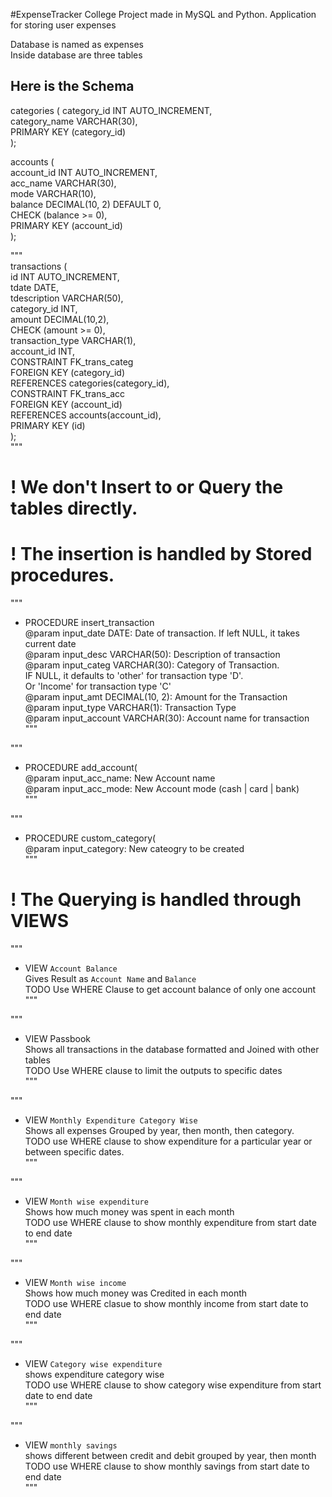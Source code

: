 #ExpenseTracker
College Project made in MySQL and Python. Application for storing user expenses

Database is named as expenses  
Inside database are three tables  

## Here is the Schema  

categories (
    category_id INT AUTO_INCREMENT,  
    category_name VARCHAR(30),  
    PRIMARY KEY (category_id)  
);

accounts (  
    account_id INT AUTO_INCREMENT,  
    acc_name VARCHAR(30),  
    mode VARCHAR(10),  
    balance DECIMAL(10, 2) DEFAULT 0,  
    CHECK (balance >= 0),  
    PRIMARY KEY (account_id)  
);

"""  
transactions (  
    id INT AUTO_INCREMENT,  
    tdate DATE,  
    tdescription VARCHAR(50),  
    category_id INT,  
    amount DECIMAL(10,2),  
    CHECK (amount >= 0),  
    transaction_type VARCHAR(1),  
    account_id INT,  
    CONSTRAINT FK_trans_categ  
    FOREIGN KEY (category_id)   
    REFERENCES categories(category_id),  
    CONSTRAINT FK_trans_acc  
    FOREIGN KEY (account_id)   
    REFERENCES accounts(account_id),  
    PRIMARY KEY (id)  
);  
"""  

# ! We don't Insert to or Query the tables directly.
# ! The insertion is handled by Stored procedures.

"""   
* PROCEDURE insert_transaction  
@param input_date DATE: Date of transaction. If left NULL, it takes current date  
@param input_desc VARCHAR(50): Description of transaction  
@param input_categ VARCHAR(30): Category of Transaction.  
    IF NULL, it defaults to 'other' for transaction type 'D'.   
    Or 'Income' for transaction type 'C'  
@param input_amt DECIMAL(10, 2): Amount for the Transaction  
@param input_type VARCHAR(1): Transaction Type  
@param input_account VARCHAR(30): Account name for transaction  
"""  

"""  
* PROCEDURE add_account(  
@param input_acc_name: New Account name  
@param input_acc_mode: New Account mode (cash | card | bank)  
"""  

"""
* PROCEDURE custom_category(  
@param input_category: New cateogry to be created  
"""  

# ! The Querying is handled through VIEWS  

"""  
* VIEW `Account Balance`  
Gives Result as `Account Name` and `Balance`  
TODO Use WHERE Clause to get account balance of only one account  
"""  

"""  
* VIEW Passbook   
Shows all transactions in the database formatted and Joined with other tables  
TODO Use WHERE clause to limit the outputs to specific dates  
"""  

"""  
* VIEW `Monthly Expenditure Category Wise`  
Shows all expenses Grouped by year, then month, then category.  
TODO use WHERE clause to show expenditure for a particular year or between specific dates.  
"""  

"""  
* VIEW `Month wise expenditure`  
Shows how much money was spent in each month  
TODO use WHERE clause to show monthly expenditure from start date to end date  
"""   

"""  
* VIEW `Month wise income`  
Shows how much money was Credited in each month  
TODO use WHERE clasue to show monthly income from start date to end date  
"""  

"""  
* VIEW `Category wise expenditure`  
shows expenditure category wise  
TODO use WHERE clause to show category wise expenditure from start date to end date  
"""  

"""
* VIEW `monthly savings`  
shows different between credit and debit grouped by year, then month  
TODO use WHERE clause to show monthly savings from start date to end date  
"""  
